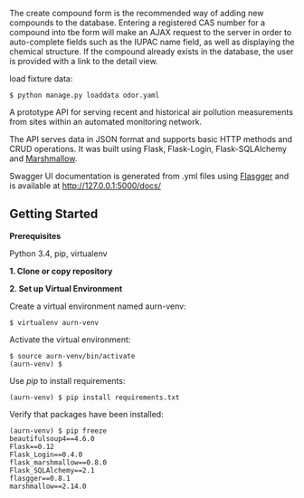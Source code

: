 
The create compound form is the recommended way of adding new compounds
to the database. Entering a registered CAS number for a
compound into tbe form will make an AJAX request to the server in order
to auto-complete fields such as the IUPAC name field, as well as displaying
the chemical structure. If the compound already exists in the database,
the user is provided with a link to the detail view.



load fixture data:

    $ python manage.py loaddata odor.yaml


A prototype API for serving recent and historical air pollution measurements from sites within an automated monitoring network.

The API serves data in JSON format and supports basic HTTP methods and CRUD operations. It was built using Flask, Flask-Login, Flask-SQLAlchemy and [Marshmallow](http://marshmallow.readthedocs.io/).

Swagger UI documentation is generated from .yml files using [Flasgger](https://github.com/rochacbruno/flasgger) and is available at http://127.0.0.1:5000/docs/

Getting Started
---------------

**Prerequisites**

Python 3.4, pip, virtualenv

**1. Clone or copy repository**

**2. Set up Virtual Environment**

Create a virtual environment named aurn-venv:

    $ virtualenv aurn-venv

Activate the virtual environment:

    $ source aurn-venv/bin/activate
    (aurn-venv) $

Use *pip* to install requirements:

    (aurn-venv) $ pip install requirements.txt

Verify that packages have been installed:

    (aurn-venv) $ pip freeze
    beautifulsoup4==4.6.0
    Flask==0.12
    Flask_Login==0.4.0
    flask_marshmallow==0.8.0
    Flask_SQLAlchemy==2.1
    flasgger==0.8.1
    marshmallow==2.14.0